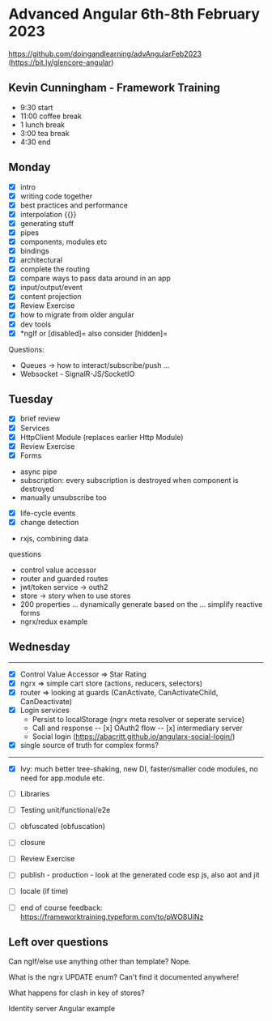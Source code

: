 # Advanced Angular 6th-8th February 2023

https://github.com/doingandlearning/advAngularFeb2023
(https://bit.ly/glencore-angular)


## Kevin Cunningham - Framework Training

- 9:30 start
- 11:00 coffee break
- 1 lunch break
- 3:00 tea break
- 4:30 end

## Monday
- [x] intro
- [x] writing code together
- [x] best practices and performance
- [x] interpolation {{}}
- [x] generating stuff
- [x] pipes
- [x] components, modules etc
- [x] bindings
- [x] architectural
- [x] complete the routing
- [x] compare ways to pass data around in an app
- [x] input/output/event
- [x] content projection
- [x] Review Exercise
- [x] how to migrate from older angular
- [x] dev tools
- [x] *ngIf or [disabled]= also consider [hidden]=

Questions:
- Queues -> how to interact/subscribe/push ... 
- Websocket - SignalR-JS/SocketIO

## Tuesday
- [x] brief review
- [x] Services
- [x] HttpClient Module (replaces earlier Http Module)
- [x] Review Exercise
- [x] Forms
- async pipe
- subscription: every subscription is destroyed when component is destroyed
- manually unsubscribe too
- [x] life-cycle events
- [x] change detection
- rxjs, combining data

 questions
- control value accessor
- router and guarded routes
- jwt/token service -> outh2
- store -> story when to use stores
- 200 properties ... dynamically generate based on the ... simplify reactive forms
- ngrx/redux example

## Wednesday
---
- [x] Control Value Accessor => Star Rating
- [x] ngrx => simple cart store (actions, reducers, selectors)
- [x] router => looking at guards (CanActivate, CanActivateChild, CanDeactivate)
- [x] Login services
	- Persist to localStorage (ngrx meta resolver or seperate service)
	- Call and response -- [x] OAuth2 flow -- [x] intermediary server
	- Social login (https://abacritt.github.io/angularx-social-login/)
- [x] single source of truth for complex forms? 
---
- [x] Ivy: much better tree-shaking, new DI, faster/smaller code modules, no need for app.module etc.
- [ ] Libraries
- [ ] Testing unit/functional/e2e
- [ ] obfuscated (obfuscation)
- [ ] closure
- [ ] Review Exercise
- [ ] publish - production - look at the generated code esp js, also aot and jit
- [ ] locale (if time)
- [ ] end of course feedback: https://frameworktraining.typeform.com/to/pWO8UiNz



## Left over questions

Can ngIf/else use anything other than template? 
	Nope.

What is the ngrx UPDATE enum?
  Can't find it documented anywhere!

What happens for clash in key of stores?
  

Identity server Angular example
  